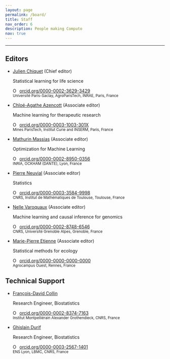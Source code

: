 ```yaml
---
layout: page
permalink: /board/
title: Staff
nav_order: 6
description: People making Computo
nav: true
---
```


---

<div class="container mt-5">
<div class="post">

<h2 id="editors">Editors</h2>

<ul class="post-list">

<li>
    <p><a class="post-title" href="https://jchiquet.github.io">Julien Chiquet</a> (Chief editor)</p>
	<p class="post-meta"> Statistical learning for life science </p>
	<div itemscope="" itemtype="https://schema.org/Person"><a itemprop="sameAs" content="https://orcid.org/0000-0002-3629-3429" href="https://orcid.org/0000-0002-3629-3429" target="orcid.widget" rel="noopener noreferrer" style="vertical-align:top;"><img src="https://orcid.org/sites/default/files/images/orcid_16x16.png" style="width:1em;margin-right:.5em;" alt="ORCID iD icon" />orcid.org/0000-0002-3629-3429</a></div>
	<small>
	Université Paris-Saclay, AgroParisTech, INRAE, Paris, France<br />
	</small>
</li>

<li>
    <p><a class="post-title" href="https://cazencott.info/">Chloé-Agathe Azencott</a> (Associate editor)</p>
	<p class="post-meta"> Machine learning for therapeutic research </p>
	<div itemscope="" itemtype="https://schema.org/Person"><a itemprop="sameAs" content="https://orcid.org/0000-0003-1003-301X" href="https://orcid.org/0000-0003-1003-301X" target="orcid.widget" rel="noopener noreferrer" style="vertical-align:top;"><img src="https://orcid.org/sites/default/files/images/orcid_16x16.png" style="width:1em;margin-right:.5em;" alt="ORCID iD icon" />orcid.org/0000-0003-1003-301X</a></div>
	<small>
	Mines ParisTech, Institut Curie and INSERM, Paris, France<br />
	</small>
</li>

<li>
    <p><a class="post-title" href="https://mathurinm.github.io/">Mathurin Massias</a> (Associate editor)</p>
	<p class="post-meta">Optimization for Machine Learning</p>
	<div itemscope="" itemtype="https://schema.org/Person"><a itemprop="sameAs" content="https://orcid.org/0000-" href="https://orcid.org/0000-" target="orcid.widget" rel="noopener noreferrer" style="vertical-align:top;"><img src="https://orcid.org/sites/default/files/images/orcid_16x16.png" style="width:1em;margin-right:.5em;" alt="ORCID iD icon" />orcid.org/0000-0002-8950-0356</a></div>
	<small>
	INRIA, OCKHAM (DANTE), Lyon, France
	</small>
</li>

<li>
    <p><a class="post-title" href="https://www.math.univ-toulouse.fr/~pneuvial/">Pierre Neuvial</a> (Associate editor)</p>
	<p class="post-meta">Statistics</p>
	<div itemscope="" itemtype="https://schema.org/Person"><a itemprop="sameAs" content="https://orcid.org/0000-0003-3584-9998" href="https://orcid.org/0000-0003-3584-9998" target="orcid.widget" rel="noopener noreferrer" style="vertical-align:top;"><img src="https://orcid.org/sites/default/files/images/orcid_16x16.png" style="width:1em;margin-right:.5em;" alt="ORCID iD icon" />orcid.org/0000-0003-3584-9998</a></div>
	<small>
	CNRS, Institut de Mathématiques de Toulouse, Toulouse, France
	</small>
</li>

<li>
    <p><a class="post-title" href="https://marieetienne.github.io//">Nelle Varoquaux</a> (Associate editor)</p>
	<p class="post-meta">Machine learning and causal inference for genomics</p>
	<div itemscope="" itemtype="https://schema.org/Person"><a itemprop="sameAs" content="https://orcid.org/0000-0002-8748-6546" href="https://orcid.org/0000-0002-8748-6546" target="orcid.widget" rel="noopener noreferrer" style="vertical-align:top;"><img src="https://orcid.org/sites/default/files/images/orcid_16x16.png" style="width:1em;margin-right:.5em;" alt="ORCID iD icon" />orcid.org/0000-0002-8748-6546</a></div>
	<small>
	CNRS, Université Grenoble Alpes, Grenoble, France
	</small>
</li>

<li>
    <p><a class="post-title" href="https://nellev.github.io/">Marie-Pierre Etienne</a> (Associate editor)</p>
	<p class="post-meta">Statistical methods for ecology</p>
	<div itemscope="" itemtype="https://schema.org/Person"><a itemprop="sameAs" content="https://orcid.org/0000-0000-0000-0000" href="https://orcid.org/0000-0000-0000-0000" target="orcid.widget" rel="noopener noreferrer" style="vertical-align:top;"><img src="https://orcid.org/sites/default/files/images/orcid_16x16.png" style="width:1em;margin-right:.5em;" alt="ORCID iD icon" />orcid.org/0000-0000-0000-0000</a></div>
	<small>
	Agrocampus Ouest, Rennes, France
	</small>
</li>

</ul>

<h2 id="support">Technical Support</h2>

<ul class="post-list">
<li>
    <p><a class="post-title" href="https://fradav.github.io/">François-David Collin</a></p>
	<p class="post-meta">Research Engineer, Biostatistics</p>
	<div itemscope="" itemtype="https://schema.org/Person"><a itemprop="sameAs" content="https://orcid.org/0000-0002-8374-7163" href="https://orcid.org/0000-0002-8374-7163" target="orcid.widget" rel="noopener noreferrer" style="vertical-align:top;"><img src="https://orcid.org/sites/default/files/images/orcid_16x16.png" style="width:1em;margin-right:.5em;" alt="ORCID iD icon" />orcid.org/0000-0002-8374-7163</a></div>
	<small>
	Institut Montpelliérain Alexander Grothendieck, CNRS, France
	</small>
</li>

<li>
    <p><a class="post-title" href="https://gdurif.perso.math.cnrs.fr/">Ghislain Durif</a></p>
	<p class="post-meta">Research Engineer, Biostatistics</p>
	<div itemscope="" itemtype="https://schema.org/Person"><a itemprop="sameAs" content="https://orcid.org/0000-0003-2567-1401" href="https://orcid.org/0000-0003-2567-1401" target="orcid.widget" rel="noopener noreferrer" style="vertical-align:top;"><img src="https://orcid.org/sites/default/files/images/orcid_16x16.png" style="width:1em;margin-right:.5em;" alt="ORCID iD icon" />orcid.org/0000-0003-2567-1401</a></div>
	<small>
	ENS Lyon, LBMC, CNRS, France
	</small>
</li>
</ul>

<!--

<h2 id="editors">Associate Editors</h2>

<ul>
<li>
    <p><a class="post-title" href="https://robin.genuer.fr/">Robin Génuer</a></p>
	<p class="post-meta">Statistical Learning</p>
	<div itemscope="" itemtype="https://schema.org/Person"><a itemprop="sameAs" content="https://orcid.org/0000-0002-0981-3943" href="https://orcid.org/0000-0002-0981-3943" target="orcid.widget" rel="noopener noreferrer" style="vertical-align:top;"><img src="https://orcid.org/sites/default/files/images/orcid_16x16.png" style="width:1em;margin-right:.5em;" alt="ORCID iD icon" />orcid.org/0000-0002-0981-3943</a></div>
	<small>
	Université de Bordeaux, INSERM, Inria, Bordeaux, France
	</small>
</li>

<li>
    <p><a class="post-title" href="https://www.ceremade.dauphine.fr/~xian/">Christian Robert</a></p>
	<p class="post-meta">Statistics</p>
	<div itemscope="" itemtype="https://schema.org/Person"><a itemprop="sameAs" content="https://orcid.org/0000-0001-6635-3261" href="https://orcid.org/0000-0001-6635-3261" target="orcid.widget" rel="noopener noreferrer" style="vertical-align:top;"><img src="https://orcid.org/sites/default/files/images/orcid_16x16.png" style="width:1em;margin-right:.5em;" alt="ORCID iD icon" />orcid.org/0000-0001-6635-3261</a></div>
	<small>
	Université Paris-Dauphine, Paris, France
	</small>
</li>
</ul>
-->

</div>
</div>
